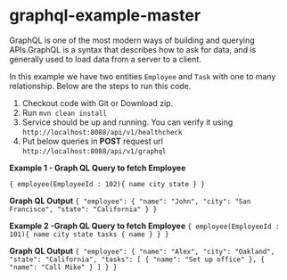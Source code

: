 # graphql-example-master
GraphQL is one of the most modern ways of building and querying APIs.GraphQL is a syntax that describes how to ask for data, and is generally used to load data from a server to a client.

In this example we have two entities `Employee` and `Task` with one to many relationship. Below are the steps to run this code.

1. Checkout code with Git or Download zip.
2. Run `mvn clean install`
3. Service should be up and running. You can verify it using `http://localhost:8088/api/v1/healthcheck`
4. Put below queries in **POST** request url `http://localhost:8088/api/v1/graphql`

 **Example 1 - Graph QL Query to fetch Employee** 

 `{
 	employee(EmployeeId : 102){
 		name
 		city
 		state
 	}
 }`
 
 
 **Graph QL Output**
 `{
      "employee": {
          "name": "John",
          "city": "San Francisco",
          "state": "California"
      }
  }`
  
  
 **Example 2 -Graph QL Query to fetch Employee** 
 `{
  	employee(EmployeeId : 101){
  		name
  		city
  		state
  		tasks {
  			name
  		}
  	}
  }`
  
 **Graph QL Output**
 `{
      "employee": {
          "name": "Alex",
          "city": "Oakland",
          "state": "California",
          "tasks": [
              {
                  "name": "Set up office"
              },
              {
                  "name": "Call Mike"
              }
          ]
      }
  }`
   